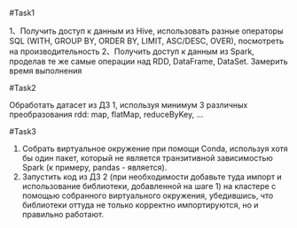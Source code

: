 #Task1

1、Получить доступ к данным из Hive, использовать разные операторы SQL (WITH, GROUP BY, ORDER BY, LIMIT, ASC/DESC, OVER), посмотреть на производительность​
2、Получить доступ к данным из Spark, проделав те же самые операции над RDD, DataFrame, DataSet. Замерить время выполнения

#Task2

Обработать датасет из ДЗ 1, используя минимум 3 различных преобразования rdd: map, flatMap, reduceByKey, ... 

#Task3

1. Собрать виртуальное окружение при помощи Conda, используя хотя бы один пакет, который не является транзитивной зависимостью Spark (к примеру, pandas - является).
2. Запустить код из ДЗ 2 (при необходимости добавьте туда импорт и использование библиотеки, добавленной на шаге 1) на кластере с помощью собранного виртуального окружения, убедившись, что библиотеки оттуда не только корректно импортируются, но и правильно работают.
